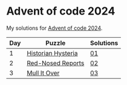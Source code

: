# Advent of code 2024
My solutions for [Advent of code 2024](https://adventofcode.com/2024).

| Day | Puzzle                                                                        | Solutions  |
|-----|-------------------------------------------------------------------------------|------------|
| 1   | [Historian Hysteria](https://adventofcode.com/2024/day/1)                     | [01](./01) |
| 2   | [Red-Nosed Reports](https://adventofcode.com/2024/day/2)                      | [02](./02) |
| 3   | [Mull It Over](https://adventofcode.com/2024/day/3)                           | [03](./03) |

